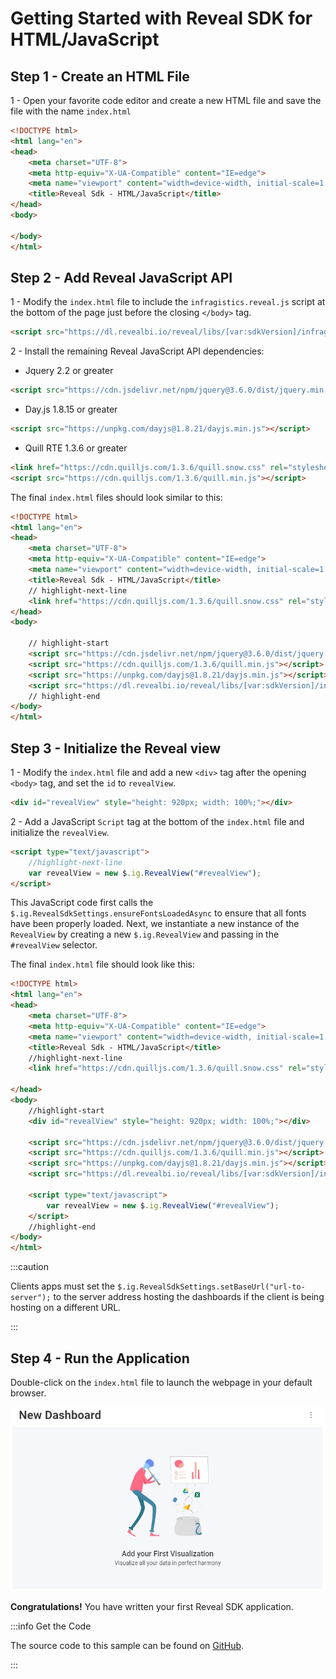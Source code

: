 # Getting Started with Reveal SDK for HTML/JavaScript

## Step 1 - Create an HTML File 

1 - Open your favorite code editor and create a new HTML file and save the file with the name `index.html`

```html title="index.html"
<!DOCTYPE html>
<html lang="en">
<head>
    <meta charset="UTF-8">
    <meta http-equiv="X-UA-Compatible" content="IE=edge">
    <meta name="viewport" content="width=device-width, initial-scale=1.0">
    <title>Reveal Sdk - HTML/JavaScript</title>  
</head>
<body>

</body>
</html>
```

## Step 2 - Add Reveal JavaScript API

1 - Modify the `index.html` file to include the `infragistics.reveal.js` script at the bottom of the page just before the closing `</body>` tag.

```html
<script src="https://dl.revealbi.io/reveal/libs/[var:sdkVersion]/infragistics.reveal.js"></script>
```

2 - Install the remaining Reveal JavaScript API dependencies:

- Jquery 2.2 or greater

```html
<script src="https://cdn.jsdelivr.net/npm/jquery@3.6.0/dist/jquery.min.js"></script>
```
- Day.js 1.8.15 or greater

```html
<script src="https://unpkg.com/dayjs@1.8.21/dayjs.min.js"></script>
```

- Quill RTE 1.3.6 or greater

```html
<link href="https://cdn.quilljs.com/1.3.6/quill.snow.css" rel="stylesheet" type="text/css">    
<script src="https://cdn.quilljs.com/1.3.6/quill.min.js"></script>
```

The final `index.html` files should look similar to this:

```html title="index.html"
<!DOCTYPE html>
<html lang="en">
<head>
    <meta charset="UTF-8">
    <meta http-equiv="X-UA-Compatible" content="IE=edge">
    <meta name="viewport" content="width=device-width, initial-scale=1.0">
    <title>Reveal Sdk - HTML/JavaScript</title> 
    // highlight-next-line
    <link href="https://cdn.quilljs.com/1.3.6/quill.snow.css" rel="stylesheet" type="text/css">  
</head>
<body>

    // highlight-start
    <script src="https://cdn.jsdelivr.net/npm/jquery@3.6.0/dist/jquery.min.js"></script>
    <script src="https://cdn.quilljs.com/1.3.6/quill.min.js"></script>    
    <script src="https://unpkg.com/dayjs@1.8.21/dayjs.min.js"></script>    
    <script src="https://dl.revealbi.io/reveal/libs/[var:sdkVersion]/infragistics.reveal.js"></script>
    // highlight-end
</body>
</html>
```

## Step 3 - Initialize the Reveal view

1 - Modify the `index.html` file and add a new `<div>` tag after the opening `<body>` tag, and set the `id` to `revealView`.

```html
<div id="revealView" style="height: 920px; width: 100%;"></div>
```

2 - Add a JavaScript `Script` tag at the bottom of the `index.html` file and initialize the `revealView`.

```html
<script type="text/javascript">
    //highlight-next-line
    var revealView = new $.ig.RevealView("#revealView");
</script>
```

This JavaScript code first calls the `$.ig.RevealSdkSettings.ensureFontsLoadedAsync` to ensure that all fonts have been properly loaded. Next, we instantiate a new instance of the `RevealView` by creating a new `$.ig.RevealView` and passing in the `#revealView` selector.

The final `index.html` file should look like this:

```html title="index.html"
<!DOCTYPE html>
<html lang="en">
<head>
    <meta charset="UTF-8">
    <meta http-equiv="X-UA-Compatible" content="IE=edge">
    <meta name="viewport" content="width=device-width, initial-scale=1.0">
    <title>Reveal Sdk - HTML/JavaScript</title> 
    //highlight-next-line
    <link href="https://cdn.quilljs.com/1.3.6/quill.snow.css" rel="stylesheet" type="text/css">  

</head>
<body>
    //highlight-start
    <div id="revealView" style="height: 920px; width: 100%;"></div>

    <script src="https://cdn.jsdelivr.net/npm/jquery@3.6.0/dist/jquery.min.js"></script>
    <script src="https://cdn.quilljs.com/1.3.6/quill.min.js"></script>    
    <script src="https://unpkg.com/dayjs@1.8.21/dayjs.min.js"></script>    
    <script src="https://dl.revealbi.io/reveal/libs/[var:sdkVersion]/infragistics.reveal.js"></script>

    <script type="text/javascript">
        var revealView = new $.ig.RevealView("#revealView");
    </script>
    //highlight-end
</body>
</html>
```

:::caution

Clients apps must set the `$.ig.RevealSdkSettings.setBaseUrl("url-to-server");` to the server address hosting the dashboards if the client is being hosting on a different URL.

:::

## Step 4 - Run the Application

Double-click on the `index.html` file to launch the webpage in your default browser.

![](images/angular-app-running.jpg)

**Congratulations!** You have written your first Reveal SDK application.

:::info Get the Code

The source code to this sample can be found on [GitHub](https://github.com/RevealBi/sdk-samples-javascript/tree/main/01-GettingStarted/client/html).

:::
